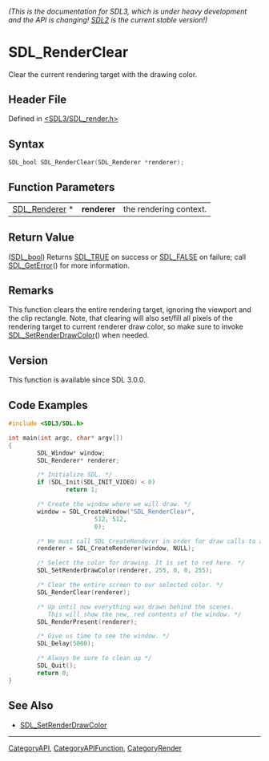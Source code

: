 ###### (This is the documentation for SDL3, which is under heavy development and the API is changing! [SDL2](https://wiki.libsdl.org/SDL2/) is the current stable version!)
# SDL_RenderClear

Clear the current rendering target with the drawing color.

## Header File

Defined in [<SDL3/SDL_render.h>](https://github.com/libsdl-org/SDL/blob/main/include/SDL3/SDL_render.h)

## Syntax

```c
SDL_bool SDL_RenderClear(SDL_Renderer *renderer);
```

## Function Parameters

|                                |              |                        |
| ------------------------------ | ------------ | ---------------------- |
| [SDL_Renderer](SDL_Renderer) * | **renderer** | the rendering context. |

## Return Value

([SDL_bool](SDL_bool)) Returns [SDL_TRUE](SDL_TRUE) on success or
[SDL_FALSE](SDL_FALSE) on failure; call [SDL_GetError](SDL_GetError)() for
more information.

## Remarks

This function clears the entire rendering target, ignoring the viewport and
the clip rectangle. Note, that clearing will also set/fill all pixels of
the rendering target to current renderer draw color, so make sure to invoke
[SDL_SetRenderDrawColor](SDL_SetRenderDrawColor)() when needed.

## Version

This function is available since SDL 3.0.0.

## Code Examples

```c
#include <SDL3/SDL.h>

int main(int argc, char* argv[])
{
        SDL_Window* window;
        SDL_Renderer* renderer;

        /* Initialize SDL. */
        if (SDL_Init(SDL_INIT_VIDEO) < 0)
                return 1;

        /* Create the window where we will draw. */
        window = SDL_CreateWindow("SDL_RenderClear",
                        512, 512,
                        0);

        /* We must call SDL_CreateRenderer in order for draw calls to affect this window. */
        renderer = SDL_CreateRenderer(window, NULL);

        /* Select the color for drawing. It is set to red here. */
        SDL_SetRenderDrawColor(renderer, 255, 0, 0, 255);

        /* Clear the entire screen to our selected color. */
        SDL_RenderClear(renderer);

        /* Up until now everything was drawn behind the scenes.
           This will show the new, red contents of the window. */
        SDL_RenderPresent(renderer);

        /* Give us time to see the window. */
        SDL_Delay(5000);

        /* Always be sure to clean up */
        SDL_Quit();
        return 0;
}
```

## See Also

- [SDL_SetRenderDrawColor](SDL_SetRenderDrawColor)

----
[CategoryAPI](CategoryAPI), [CategoryAPIFunction](CategoryAPIFunction), [CategoryRender](CategoryRender)

